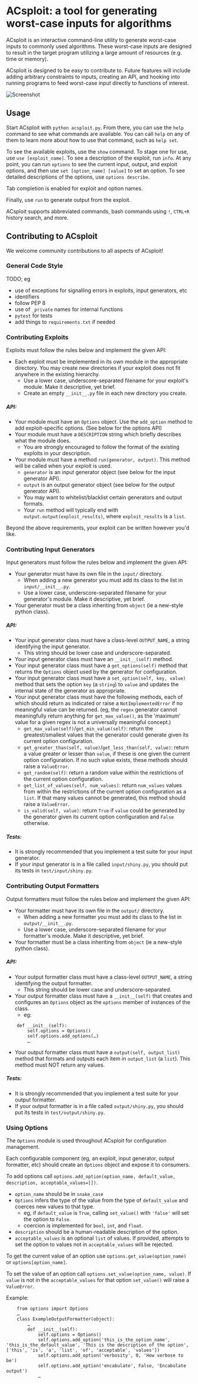 ACsploit: a tool for generating worst-case inputs for algorithms
=======================================================================

ACsploit is an interactive command-line utility to generate worst-case inputs to commonly used algorithms. These
worst-case inputs are designed to result in the target program utilizing a large amount of resources (e.g. time or memory).

ACsploit is designed to be easy to contribute to. Future features will include adding arbitrary constraints to inputs, 
creating an API, and hooking into running programs to feed worst-case input directly to functions of interest.

![Screenshot](images/acsploit.png)

Usage
-----

Start ACsploit with `python acsploit.py`. From there, you can use the `help` command to see what commands are available.
You can call `help` on any of them to learn more about how to use that command, such as `help set`.

To see the available exploits, use the `show` command. To stage one for use, use `use [exploit_name]`. To see a
description of the exploit, run `info`. At any point, you can run `options` to see the current input, output, and 
exploit options, and then use `set [option_name] [value]` to set an option. To see detailed descriptions of the options,
 use `options describe`.

Tab completion is enabled for exploit and option names.

Finally, use `run` to generate output from the exploit.

ACsploit supports abbreviated commands, bash commands using `!`, `CTRL+R` history search, and more.

Contributing to ACsploit
------------------------

We welcome community contributions to all aspects of ACsploit!

### General Code Style

TODO; eg
- use of exceptions for signalling errors in exploits, input generators, etc
- identifiers
- follow PEP 8
- use of `_private` names for internal functions
- `pytest` for tests
- add things to `requirements.txt` if needed


### Contributing Exploits

Exploits must follow the rules below and implement the given API:

- Each exploit must be implemented in its own module in the appropriate directory. You may create new directories if your exploit does not fit anywhere in the existing hierarchy.
  - Use a lower case, underscore-separated filename for your exploit's module. Make it descriptive, yet brief.
  - Create an empty `__init__.py` file in each new directory you create.

##### API:
- Your module must have an `Options` object. Use the `add_option` method to add exploit-specific options. (See below for the options API)
- Your module must have a `DESCRIPTION` string which briefly describes what the module does.
  - You are strongly encouraged to follow the format of the existing exploits in your description.
- Your module must have a method `run(generator, output)`. This method will be called when your exploit is used.
  - `generator` is an input generator object (see below for the input generator API).
  - `output` is an output generator object (see below for the output generator API).
  - You may want to whitelist/blacklist certain generators and output formats.
  - Your `run` method will typically end with `output.output(exploit_results)`, where `exploit_results` is a `list`.

Beyond the above requirements, your exploit can be written however you'd like.

### Contributing Input Generators

Input generators must follow the rules below and implement the given API:

- Your generator must have its own file in the `input/` directory.
  - When adding a new generator you must add its class to the list in `input/__init__.py`.
  - Use a lower case, underscore-separated filename for your generator's module. Make it descriptive, yet brief.
- Your generator must be a class inheriting from `object` (ie a new-style python class).

##### API:
- Your input generator class must have a class-level `OUTPUT_NAME`, a string identifying the input generator.
  - This string should be lower case and underscore-separated.
- Your input generator class must have an `__init__(self)` method.
- Your input generator class must have a `get_options(self)` method that returns the `Options` object used by the generator for configuration.
- Your input generator class must have a `set_option(self, key, value)` method that sets the option `key` (a `string`) to `value` and updates the internal state of the generator as appropriate.
- Your input generator class must have the following methods, each of which should return as indicated or raise a `NotImplementedError` if no meaningful value can be returned. (eg, the `regex` generator cannot meaningfully return anything for `get_max_value()`, as the 'maximum' value for a given regex is not a universally meaningful concept.)
  - `get_max_value(self)`/`get_min_value(self)`: return the greatest/smallest values that the generator could generate given its current option configuration.
  - `get_greater_than(self, value)`/`get_less_than(self, value)`: return a value greater or lesser than `value`, if these is one given the current option configuration. If no such value exists, these methods should raise a `ValueError`.
  - `get_random(self)`: return a random value within the restrictions of the current option configuration.
  - `get_list_of_values(self, num_values)`: return `num_values` values from within the restrictions of the current option configuration as a `list`. If that many values cannot be generated, this method should raise a `ValueError`.
  - `is_valid(self, value)`: return `True` if `value` could be generated by the generator given its current option configuration and `False` otherwise.

##### Tests:
- It is strongly recommended that you implement a test suite for your input generator.
- If your input generator is in a file called `input/shiny.py`, you should put its tests in `test/input/shiny.py`.

### Contributing Output Formatters

Output formatters must follow the rules below and implement the given API:

- Your formatter must have its own file in the `output/` directory.
  - When adding a new formatter you must add its class to the list in `output/__init__.py`.
  - Use a lower case, underscore-separated filename for your formatter's module. Make it descriptive, yet brief.
- Your formatter must be a class inheriting from `object` (ie a new-style python class).

##### API:
- Your output formatter class must have a class-level `OUTPUT_NAME`, a string identifying the output formatter.
  - This string should be lower case and underscore-separated.
- Your output formatter class must have a `__init__(self)` that creates and configures an `Options` object as the `options` member of instances of the class.
  - eg:

```
	def __init__(self):
   		self.options = Options()
   		self.options.add_options(…)
   		…
```
- Your output formatter class must have a `output(self, output_list)` method that formats and outputs each item in `output_list` (a `list`). This method must NOT return any values.

##### Tests:
- It is strongly recommended that you implement a test suite for your output formatter.
- If your output formatter is in a file called `output/shiny.py`, you should put its tests in `test/output/shiny.py`.

### Using Options

The `Options` module is used throughout ACsploit for configuration management.

Each configurable component (eg, an exploit, input generator, output formatter, etc) should create an `Options` object and expose it to consumers.

To add options call `options.add_option(option_name, default_value, description, acceptable_values=[])`.

- `option_name` should be in `snake_case`
- `Options` infers the type of the value from the type of `default_value` and coerces new values to that type.
  - eg, if `default_value` is `True`, calling `set_value()` with `'false'` will set the option to `False`.
  - coercion is implemented for `bool`, `int`, and `float`.
- `description` should be a human-readable description of the option.
- `acceptable_values` is an optional `list` of values. If provided, attempts to set the option to values not in `acceptable_values` will be rejected.

To get the current value of an option use `options.get_value(option_name)` or `options[option_name]`.

To set the value of an option call `options.set_value(option_name, value)`. If `value` is not in the `acceptable_values` for that option `set_value()` will raise a `ValueError`.

Example:

```
	from options import Options
	…
	class ExampleOutputFormatter(object):
		…
		def __init__(self):
			self.options = Options()
			self.options.add_option('this_is_the_option_name', 'this_is_the_default_value', 'This is the description of the option', ['this', 'is', 'a', 'list', 'of', 'acceptable', 'values'])
			self.options.add_option('verbosity', 0, 'How verbose to be')
			self.options.add_option('encabulate', False, 'Encabulate output')
			…
```